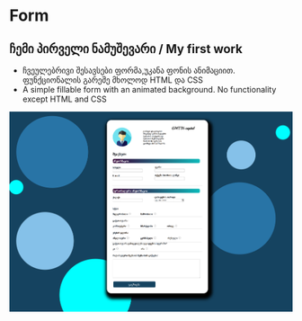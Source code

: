 # Form
## ჩემი პირველი ნამუშევარი / My first work
+ ჩვეულებრივი შესავსები ფორმა,უკანა ფონის ანიმაციით. ფუნქციონალის გარეშე მხოლოდ HTML და CSS
+ A simple fillable form with an animated background. No functionality except HTML and CSS

![](form.png)
